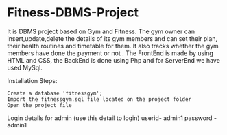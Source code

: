 # Fitness-DBMS-Project
It is DBMS project based on Gym and Fitness.
The gym owner can insert,update,delete the details of its gym members and can set their plan, their health routines and timetable for them. It also tracks whether the gym members have done the payment or not . The FrontEnd is made by using HTML and CSS, the BackEnd is done using Php and for ServerEnd we have used MySql.

Installation Steps:

    Create a database 'fitnessgym';
    Import the fitnessgym.sql file located on the project folder
    Open the project file

Login details for admin (use this detail to login) userid- admin1 password - admin1

